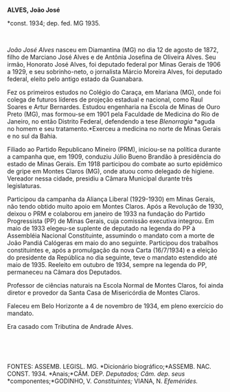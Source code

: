 **ALVES, João José**

\*const. 1934; dep. fed. MG 1935.

 

*João José Alves* nasceu em Diamantina (MG) no dia 12 de agosto de 1872,
filho de Marciano José Alves e de Antônia Josefina de Oliveira Alves.
Seu irmão, Honorato José Alves, foi deputado federal por Minas Gerais de
1906 a 1929, e seu sobrinho-neto, o jornalista Márcio Moreira Alves, foi
deputado federal, eleito pelo antigo estado da Guanabara.

Fez os primeiros estudos no Colégio do Caraça, em Mariana (MG), onde foi
colega de futuros líderes de projeção estadual e nacional, como Raul
Soares e Artur Bernardes. Estudou engenharia na Escola de Minas de Ouro
Preto (MG), mas formou-se em 1901 pela Faculdade de Medicina do Rio de
Janeiro, no então Distrito Federal, defendendo a tese *Blenorragia*
*aguda no homem e seu tratamento.*Exerceu a medicina no norte de Minas
Gerais e no sul da Bahia.

Filiado ao Partido Republicano Mineiro (PRM), iniciou-se na política
durante a campanha que, em 1909, conduziu Júlio Bueno Brandão à
presidência do estado de Minas Gerais. Em 1918 participou do combate ao
surto epidêmico de gripe em Montes Claros (MG), onde atuou como delegado
de higiene. Vereador nessa cidade, presidiu a Câmara Municipal durante
três legislaturas.

Participou da campanha da Aliança Liberal (1929-1930) em Minas Gerais,
não tendo obtido muito apoio em Montes Claros. Após a Revolução de 1930,
deixou o PRM e colaborou em janeiro de 1933 na fundação do Partido
Progressista (PP) de Minas Gerais, cuja comissão executiva integrou. Em
maio de 1933 elegeu-se suplente de deputado na legenda do PP à
Assembléia Nacional Constituinte, assumindo o mandato com a morte de
João Pandiá Calógeras em maio do ano seguinte. Participou dos trabalhos
constituintes e, após a promulgação da nova Carta (16/7/1934) e a
eleição do presidente da República no dia seguinte, teve o mandato
estendido até maio de 1935. Reeleito em outubro de 1934, sempre na
legenda do PP, permaneceu na Câmara dos Deputados.

Professor de ciências naturais na Escola Normal de Montes Claros, foi
ainda diretor e provedor da Santa Casa de Misericórdia de Montes Claros.

Faleceu em Belo Horizonte a 4 de novembro de 1934, em pleno exercício do
mandato.

Era casado com Tributina de Andrade Alves.

 

 

FONTES: ASSEMB. LEGISL. MG. *Dicionário biográfico;*ASSEMB. NAC. CONST.
1934. *Anais;*CÂM. DEP. *Deputados; Câm. dep. seus*
*componentes;*GODINHO, V. *Constituintes;* VIANA, N. *Efemérides.*

 
